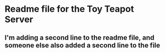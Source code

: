 # Readme file for the Toy Teapot Server
## I'm adding a second line to the readme file, and someone else also added a second line to the file
